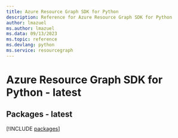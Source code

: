 ```yaml
---
title: Azure Resource Graph SDK for Python
description: Reference for Azure Resource Graph SDK for Python
author: lmazuel
ms.author: lmazuel
ms.data: 09/13/2023
ms.topic: reference
ms.devlang: python
ms.service: resourcegraph
---
```

# Azure Resource Graph SDK for Python - latest
## Packages - latest
[!INCLUDE [packages](resource-graph-index.md)]